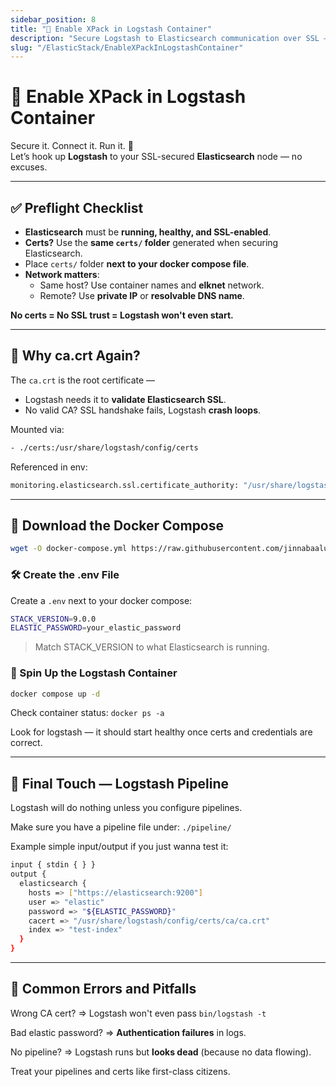 ```yaml
---
sidebar_position: 8
title: "🐳 Enable XPack in Logstash Container"
description: "Secure Logstash to Elasticsearch communication over SSL — production-ready container setup"
slug: "/ElasticStack/EnableXPackInLogstashContainer"
---
```


# 🐳 Enable XPack in Logstash Container

Secure it. Connect it. Run it. 🚀  
Let’s hook up **Logstash** to your SSL-secured **Elasticsearch** node — no excuses.

---

## ✅ Preflight Checklist

- **Elasticsearch** must be **running, healthy, and SSL-enabled**.
- **Certs?** Use the **same `certs/` folder** generated when securing Elasticsearch.
- Place `certs/` folder **next to your docker compose file**.
- **Network matters**:  
  - Same host? Use container names and **elknet** network.
  - Remote? Use **private IP** or **resolvable DNS name**.

**No certs = No SSL trust = Logstash won't even start.**

---
## 📜 Why ca.crt Again?
The `ca.crt` is the root certificate —  
- Logstash needs it to **validate Elasticsearch SSL**.
- No valid CA? SSL handshake fails, Logstash **crash loops**.

Mounted via:

```bash
- ./certs:/usr/share/logstash/config/certs
```

Referenced in env:
```bash
monitoring.elasticsearch.ssl.certificate_authority: "/usr/share/logstash/config/certs/ca/ca.crt"
```
---
## 🐳 Download the Docker Compose
```bash
wget -O docker-compose.yml https://raw.githubusercontent.com/jinnabaalu/ELKOperations/refs/heads/main/logstash/postgres-to-elasticsearch/xpack-docker-compose.yml
```

### 🛠️ Create the .env File
Create a `.env` next to your docker compose:
```bash
STACK_VERSION=9.0.0
ELASTIC_PASSWORD=your_elastic_password
```
> Match STACK_VERSION to what Elasticsearch is running.

### 🚀 Spin Up the Logstash Container
```bash
docker compose up -d
```
Check container status: `docker ps -a`

Look for logstash — it should start healthy once certs and credentials are correct.

---

## 🎯 Final Touch — Logstash Pipeline
Logstash will do nothing unless you configure pipelines.

Make sure you have a pipeline file under: `./pipeline/`

Example simple input/output if you just wanna test it:
```bash
input { stdin { } }
output {
  elasticsearch {
    hosts => ["https://elasticsearch:9200"]
    user => "elastic"
    password => "${ELASTIC_PASSWORD}"
    cacert => "/usr/share/logstash/config/certs/ca/ca.crt"
    index => "test-index"
  }
}
```
---
## 🚨 Common Errors and Pitfalls
Wrong CA cert? => Logstash won't even pass `bin/logstash -t`

Bad elastic password? => **Authentication failures** in logs.

No pipeline? => Logstash runs but **looks dead** (because no data flowing).

Treat your pipelines and certs like first-class citizens. 